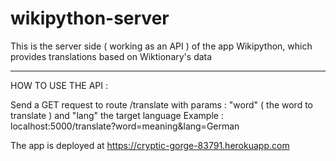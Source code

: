 # wikipython-server
This is the server side ( working as an API ) of the app Wikipython, which provides translations based on Wiktionary's data

--- 
HOW TO USE THE API : 

Send a GET request to route /translate with params : "word" ( the word to translate ) and "lang" the target language
Example : localhost:5000/translate?word=meaning&lang=German

The app is deployed at https://cryptic-gorge-83791.herokuapp.com